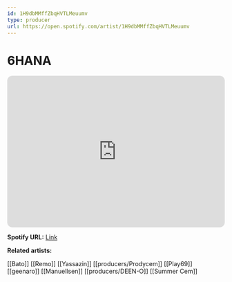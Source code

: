 ```yaml
---
id: 1H9dbMMffZbqHVTLMeuumv
type: producer
url: https://open.spotify.com/artist/1H9dbMMffZbqHVTLMeuumv
---
```

# 6HANA

<iframe style="border-radius:12px" src="https://open.spotify.com/embed/artist/1H9dbMMffZbqHVTLMeuumv" width="100%" height="352" frameBorder="0" allowfullscreen="" allow="autoplay; clipboard-write; encrypted-media; fullscreen; picture-in-picture" loading="lazy"></iframe>

**Spotify URL:** [Link](https://open.spotify.com/artist/1H9dbMMffZbqHVTLMeuumv)

**Related artists:**

[[Bato]]
[[Remo]]
[[Yassazin]]
[[producers/Prodycem]]
[[Play69]]
[[geenaro]]
[[Manuellsen]]
[[producers/DEEN-O]]
[[Summer Cem]]

